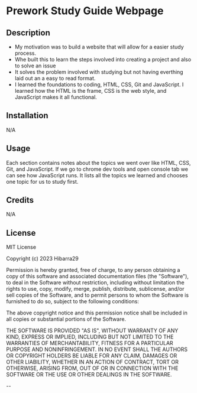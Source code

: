 # Prework Study Guide Webpage

## Description

- My motivation was to build a website that will allow for a easier study process.
- Whe built this to learn the steps involved into creating a project and also to solve an issue
- It solves the problem involved with studying but not having everthing laid out an a easy to read format.
- I learned the foundations to coding, HTML, CSS, Git and JavaScript. I learned how the HTML is the frame, CSS is the web style, and JavaScript makes it all functional.


## Installation

N/A

## Usage

Each section contains notes about the topics we went over like HTML, CSS, Git, and JavaScript.
If we go to chrome dev tools and open console tab we can see how JavaScript runs. It lists all the topics we learned and chooses one topic for us to study first.


## Credits

N/A

## License

MIT License

Copyright (c) 2023 Hibarra29

Permission is hereby granted, free of charge, to any person obtaining a copy
of this software and associated documentation files (the "Software"), to deal
in the Software without restriction, including without limitation the rights
to use, copy, modify, merge, publish, distribute, sublicense, and/or sell
copies of the Software, and to permit persons to whom the Software is
furnished to do so, subject to the following conditions:

The above copyright notice and this permission notice shall be included in all
copies or substantial portions of the Software.

THE SOFTWARE IS PROVIDED "AS IS", WITHOUT WARRANTY OF ANY KIND, EXPRESS OR
IMPLIED, INCLUDING BUT NOT LIMITED TO THE WARRANTIES OF MERCHANTABILITY,
FITNESS FOR A PARTICULAR PURPOSE AND NONINFRINGEMENT. IN NO EVENT SHALL THE
AUTHORS OR COPYRIGHT HOLDERS BE LIABLE FOR ANY CLAIM, DAMAGES OR OTHER
LIABILITY, WHETHER IN AN ACTION OF CONTRACT, TORT OR OTHERWISE, ARISING FROM,
OUT OF OR IN CONNECTION WITH THE SOFTWARE OR THE USE OR OTHER DEALINGS IN THE
SOFTWARE.


--